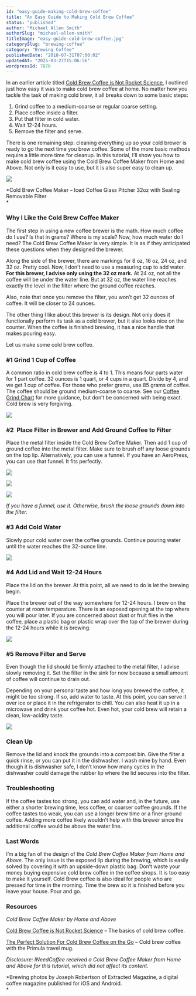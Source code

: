 ```yaml
---
id: "easy-guide-making-cold-brew-coffee"
title: "An Easy Guide to Making Cold Brew Coffee"
status: "published"
author: "Michael Allen Smith"
authorSlug: "michael-allen-smith"
titleImage: "easy-guide-cold-brew-coffee.jpg"
categorySlug: "brewing-coffee"
category: "Brewing Coffee"
publishedDate: "2018-07-31T07:00:02"
updatedAt: "2025-03-27T15:06:56"
wordpressId: 7876
---
```


In an earlier article titled [Cold Brew Coffee is Not Rocket Science](http://ineedcoffee.com/cold-brew-coffee-is-not-rocket-science/), I outlined just how easy it was to make cold brew coffee at home. No matter how you tackle the task of making cold brew, it all breaks down to some basic steps:

1.  Grind coffee to a medium-coarse or regular coarse setting.
2.  Place coffee inside a filter.
3.  Put that filter in cold water.
4.  Wait 12-24 hours.
5.  Remove the filter and serve.

There is one remaining step: cleaning everything up so your cold brewer is ready to go the next time you brew coffee. Some of the more basic methods require a little more time for cleanup. In this tutorial, I’ll show you how to make cold brew coffee using the Cold Brew Coffee Maker from Home and Above. Not only is it easy to use, but it is also super easy to clean up.

![](coldcoffee-brewer.jpg)

*Cold Brew Coffee Maker – Iced Coffee Glass Pitcher 32oz with Sealing Removable Filter  
*

### Why I Like the Cold Brew Coffee Maker

The first step in using a new coffee brewer is the math. How much coffee do I use? Is that in grams? Where is my scale? Now, how much water do I need? The Cold Brew Coffee Maker is very simple. It is as if they anticipated these questions when they designed the brewer.

Along the side of the brewer, there are markings for 8 oz, 16 oz, 24 oz, and 32 oz. Pretty cool. Now, I don’t need to use a measuring cup to add water. **For this brewer, I advise only using the 32 oz mark.** At 24 oz, not all the coffee will be under the water line. But at 32 oz, the water line reaches exactly the level in the filter where the ground coffee reaches.

Also, note that once you remove the filter, you won’t get 32 ounces of coffee. It will be closer to 24 ounces.

The other thing I like about this brewer is its design. Not only does it functionally perform its task as a cold brewer, but it also looks nice on the counter. When the coffee is finished brewing, it has a nice handle that makes pouring easy.

Let us make some cold brew coffee.

### #1 Grind 1 Cup of Coffee

A common ratio in cold brew coffee is 4 to 1. This means four parts water for 1 part coffee. 32 ounces is 1 quart, or 4 cups in a quart. Divide by 4, and we get 1 cup of coffee. For those who prefer grams, use 85 grams of coffee. The coffee should be ground medium-coarse to coarse. See our [Coffee Grind Chart](http://ineedcoffee.com/coffee-grind-chart/) for more guidance, but don’t be concerned with being exact. Cold brew is very forgiving.

![](coldbrew-coffee-setup.jpg)

### #2  Place Filter in Brewer and Add Ground Coffee to Filter

Place the metal filter inside the Cold Brew Coffee Maker. Then add 1 cup of ground coffee into the metal filter. Make sure to brush off any loose grounds on the top lip. Alternatively, you can use a funnel. If you have an AeroPress, you can use that funnel. It fits perfectly.

![](add-coffee-coldcoffe.jpg)

![](coldcoffee-grounds-filter.jpg)

![](use-filter-coldcoffee.jpg)

*If you have a funnel, use it. Otherwise, brush the loose grounds down into the filter.* 

### #3 Add Cold Water

Slowly pour cold water over the coffee grounds. Continue pouring water until the water reaches the 32-ounce line.

![](add-water-coldcoffee.jpg)

### #4 Add Lid and Wait 12-24 Hours

Place the lid on the brewer. At this point, all we need to do is let the brewing begin.

Place the brewer out of the way somewhere for 12-24 hours. I brew on the counter at room temperature. There is an exposed opening at the top where you will pour later. If you are concerned about dust or fruit flies in the coffee, place a plastic bag or plastic wrap over the top of the brewer during the 12-24 hours while it is brewing.

![](coldcoffee-brew-begins.jpg)

### #5 Remove Filter and Serve

Even though the lid should be firmly attached to the metal filter, I advise slowly removing it. Set the filter in the sink for now because a small amount of coffee will continue to drain out.

Depending on your personal taste and how long you brewed the coffee, it might be too strong. If so, add water to taste. At this point, you can serve it over ice or place it in the refrigerator to chill. You can also heat it up in a microwave and drink your coffee hot. Even hot, your cold brew will retain a clean, low-acidity taste.

![](coldbrew-end.jpg)

### Clean Up

Remove the lid and knock the grounds into a compost bin. Give the filter a quick rinse, or you can put it in the dishwasher. I wash mine by hand. Even though it is dishwasher safe, I don’t know how many cycles in the dishwasher could damage the rubber lip where the lid secures into the filter.

### Troubleshooting

If the coffee tastes too strong, you can add water and, in the future, use either a shorter brewing time, less coffee, or coarser coffee grounds. If the coffee tastes too weak, you can use a longer brew time or a finer ground coffee. Adding more coffee likely wouldn’t help with this brewer since the additional coffee would be above the water line.

### Last Words

I’m a big fan of the design of the *Cold Brew Coffee Maker from Home and Above*. The only issue is the exposed lip during the brewing, which is easily solved by covering it with an upside-down plastic bag. Don’t waste your money buying expensive cold brew coffee in the coffee shops. It is too easy to make it yourself. Cold Brew coffee is also ideal for people who are pressed for time in the morning. Time the brew so it is finished before you leave your house. Pour and go.

### Resources

*Cold Brew Coffee Maker by Home and Above*

[Cold Brew Coffee is Not Rocket Science](http://ineedcoffee.com/cold-brew-coffee-is-not-rocket-science/) – The basics of cold brew coffee.

[The Perfect Solution For Cold Brew Coffee on the Go](http://ineedcoffee.com/the-perfect-solution-for-cold-brew-coffee-on-the-go/) – Cold brew coffee with the Primula travel mug.

*Disclosure: INeedCoffee received a Cold Brew Coffee Maker from Home and Above for this tutorial, which did not affect its content.*

*Brewing photos by Joseph Robertson of Extracted Magazine, a digital coffee magazine published for iOS and Android.  
*